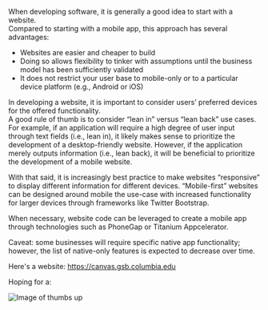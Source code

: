 When developing software, it is generally a good idea to start with a website.  
Compared to starting with a mobile app, this approach has several advantages:
* Websites are easier and cheaper to build 
* Doing so allows flexibility to tinker with assumptions until the business model has been sufficiently validated
* It does not restrict your user base to mobile-only or to a particular device platform (e.g., Android or iOS)

In developing a website, it is important to consider users’ preferred devices for the offered functionality.  
A good rule of thumb is to consider “lean in” versus “lean back” use cases.  For example, if an application 
will require a high degree of user input through text fields (i.e., lean in), it likely makes sense to 
prioritize the development of a desktop-friendly website.  However, if the application merely outputs 
information (i.e., lean back), it will be beneficial to prioritize the development of a mobile website. 

With that said, it is increasingly best practice to make websites “responsive” to display different information 
for different devices.  “Mobile-first” websites can be designed around mobile the use-case with increased 
functionality for larger devices through frameworks like Twitter Bootstrap.

When necessary, website code can be leveraged to create a mobile app through technologies such as PhoneGap or
Titanium Appcelerator.  

Caveat: some businesses will require specific native app functionality; however, the list of native-only 
features is expected to decrease over time.

Here's a website:  https://canvas.gsb.columbia.edu

Hoping for a:

![Image of thumbs up](https://thevoiceofonedotorg.files.wordpress.com/2015/02/lck75xpca.jpeg)
